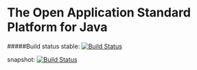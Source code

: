 The Open Application Standard Platform for Java
=========

#####Build status
stable: 
[![Build Status](https://travis-ci.org/oasp/oasp4j.svg?branch=master)](https://travis-ci.org/oasp/oasp4j)

snapshot: 
[![Build Status](https://travis-ci.org/oasp/oasp4j.svg?branch=develop)](https://travis-ci.org/oasp/oasp4j)

